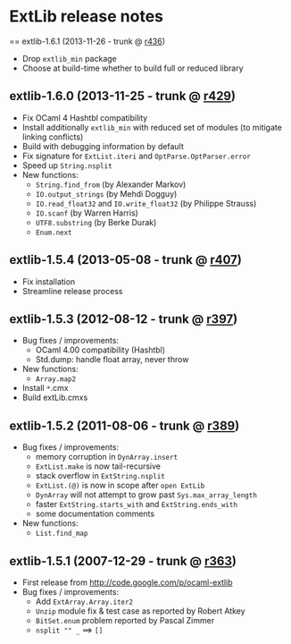 # ExtLib release notes #

== extlib-1.6.1 (2013-11-26 - trunk @ [r436](https://code.google.com/p/ocaml-extlib/source/detail?r=436))
  * Drop `extlib_min` package
  * Choose at build-time whether to build full or reduced library

## extlib-1.6.0 (2013-11-25 - trunk @ [r429](https://code.google.com/p/ocaml-extlib/source/detail?r=429)) ##
  * Fix OCaml 4 Hashtbl compatibility
  * Install additionally `extlib_min` with reduced set of modules (to mitigate linking conflicts)
  * Build with debugging information by default
  * Fix signature for `ExtList.iteri` and `OptParse.OptParser.error`
  * Speed up `String.nsplit`
  * New functions:
    * `String.find_from` (by Alexander Markov)
    * `IO.output_strings` (by Mehdi Dogguy)
    * `IO.read_float32` and `IO.write_float32` (by Philippe Strauss)
    * `IO.scanf` (by Warren Harris)
    * `UTF8.substring` (by Berke Durak)
    * `Enum.next`

## extlib-1.5.4 (2013-05-08 - trunk @ [r407](https://code.google.com/p/ocaml-extlib/source/detail?r=407)) ##
  * Fix installation
  * Streamline release process

## extlib-1.5.3 (2012-08-12 - trunk @ [r397](https://code.google.com/p/ocaml-extlib/source/detail?r=397)) ##
  * Bug fixes / improvements:
    * OCaml 4.00 compatibility (Hashtbl)
    * Std.dump: handle float array, never throw
  * New functions:
    * `Array.map2`
  * Install `*`.cmx
  * Build extLib.cmxs

## extlib-1.5.2 (2011-08-06 - trunk @ [r389](https://code.google.com/p/ocaml-extlib/source/detail?r=389)) ##
  * Bug fixes / improvements:
    * memory corruption in `DynArray.insert`
    * `ExtList.make` is now tail-recursive
    * stack overflow in `ExtString.nsplit`
    * `ExtList.(@)` is now in scope after `open ExtLib`
    * `DynArray` will not attempt to grow past `Sys.max_array_length`
    * faster `ExtString.starts_with` and `ExtString.ends_with`
    * some documentation comments
  * New functions:
    * `List.find_map`

## extlib-1.5.1 (2007-12-29 - trunk @ [r363](https://code.google.com/p/ocaml-extlib/source/detail?r=363)) ##
  * First release from http://code.google.com/p/ocaml-extlib
  * Bug fixes / improvements:
    * Add `ExtArray.Array.iter2`
    * `Unzip` module fix & test case as reported by Robert Atkey
    * `BitSet.enum` problem reported by Pascal Zimmer
    * `nsplit "" _` ==> `[]`